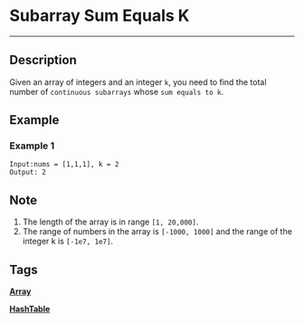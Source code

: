 # Subarray Sum Equals K
-----
## Description
Given an array of integers and an integer `k`, you need to find the total number of `continuous subarrays` whose `sum equals to k`.

## Example
### Example 1
```
Input:nums = [1,1,1], k = 2
Output: 2
```

## Note
1. The length of the array is in range `[1, 20,000]`.
2. The range of numbers in the array is `[-1000, 1000]` and the range of the integer k is `[-1e7, 1e7]`.

## Tags
**[Array](https://leetcode.com/tag/array)**

**[HashTable](https://leetcode.com/tag/hash-table)**


